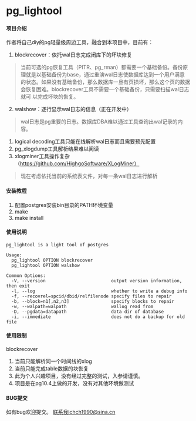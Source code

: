 # pg_lightool

#### 项目介绍
作者将自己diy的pg轻量级周边工具，融合到本项目中，目前有：

1. blockrecover：依托wal日志完成闭库下的坏块修复

>当前可选的pg恢复工具（PITR、pg_rman）都需要一个基础备份。备份原理就是以基础备份为base，通过重演wal日志使数据库达到一个用户满意
>的状态。如果没有基础备份，那么数据库一旦有页损坏，那么这个页的数据会恢复困难。blockrecover工具不需要一个基础备份，只需要扫描wal日志就可
>以完成坏块的恢复。

2. walshow：逐行显示wal日志的信息（正在开发中）
>wal日志是pg重要的日志。数据库DBA难以通过工具查询出wal记录的内容。
1. logical decoding工具只能在线解析wal日志而且需要预先配置
2. pg_xlogdump工具解析结果难以阅读
3. xlogminer工具操作复杂（https://github.com/HighgoSoftware/XLogMiner）
>现在考虑依托当前的系统表文件，对每一条wal日志进行解析

#### 安装教程

1. 配置postgres安装bin目录的PATH环境变量
2. make
3. make install

#### 使用说明

```
pg_lightool is a light tool of postgres

Usage:
  pg_lightool OPTION blockrecover
  pg_lightool OPTION walshow

Common Options:
  -V, --version                         output version information, then exit
  -l, --log                             whether to write a debug info
  -f, --recovrel=spcid/dbid/relfilenode specify files to repair
  -b, --block=n1[,n2,n3]                specify blocks to repair
  -w, --walpath=walpath                 wallog read from
  -D, --pgdata=datapath                 data dir of database
  -i, --immediate                       does not do a backup for old file
```



#### 使用限制
blockrecover
1. 当前只能解析同一个时间线的xlog
2. 当前只能完成table数据的块恢复
3. 此为个人兴趣项目，没有经过完整的测试，入参请谨慎。
4. 项目是在pg10.4上做的开发，没有对其他环境做测试

#### BUG提交
如有bug欢迎提交。
联系我lchch1990@sina.cn